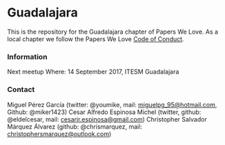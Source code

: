 # Guadalajara

This is the repository for the Guadalajara chapter of Papers We Love. As a local chapter we follow the Papers We Love [Code of Conduct](https://github.com/papers-we-love/guadalajara/blob/master/code-of-conduct.md).

### Information

Next meetup
Where: 14 September 2017, ITESM Guadalajara

### Contact

Miguel Pérez García (twitter: @youmike, mail: miguelpg_95@hotmail.com, Github: @miker1423)
Cesar Alfredo Espinosa Michel (twitter, github: @eldelcesar, mail: cesarjr.espinosa@gmail.com)
Christopher Salvador Márquez Álvarez (github: @chrismarquez, mail: christophersmarquez@outlook.com)